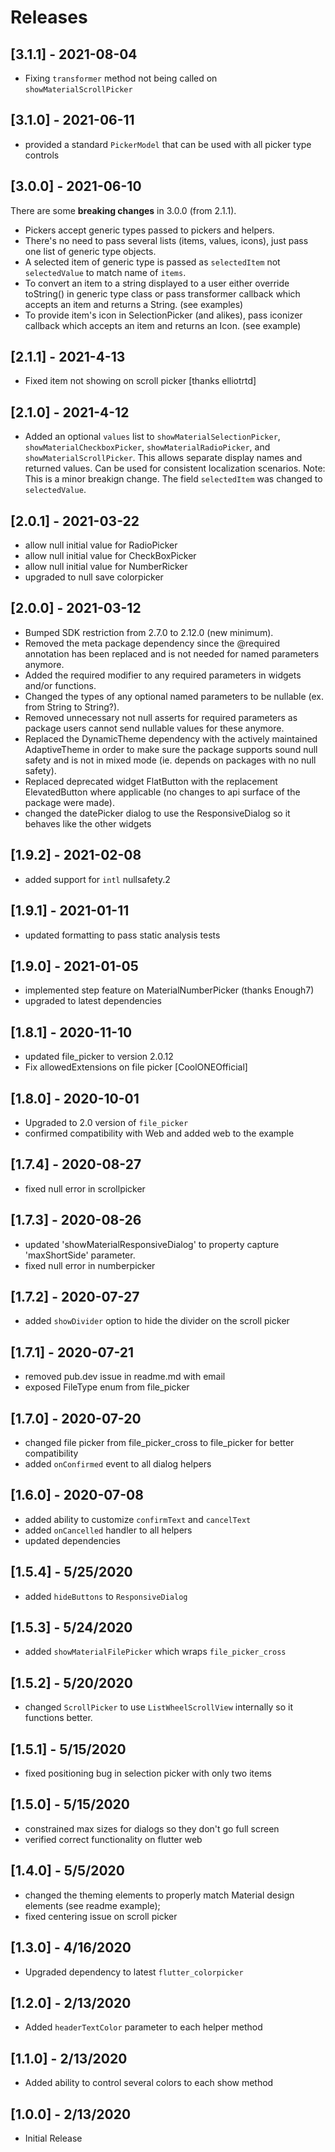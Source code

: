 # Releases

## [3.1.1] - 2021-08-04

- Fixing `transformer` method not being called on `showMaterialScrollPicker`

## [3.1.0] - 2021-06-11

- provided a standard `PickerModel` that can be used with all picker type controls

## [3.0.0] - 2021-06-10

There are some **breaking changes** in 3.0.0 (from 2.1.1).

- Pickers accept generic types passed to pickers and helpers.
- There's no need to pass several lists (items, values, icons), just pass
  one list of generic type objects.
- A selected item of generic type is passed as `selectedItem` not
  `selectedValue` to match name of `items`.
- To convert an item to a string displayed to a user either override
  toString() in generic type class or pass transformer callback which
  accepts an item and returns a String. (see examples)
- To provide item's icon in SelectionPicker (and alikes), pass iconizer
  callback which accepts an item and returns an Icon. (see example)

## [2.1.1] - 2021-4-13

- Fixed item not showing on scroll picker [thanks elliotrtd]

## [2.1.0] - 2021-4-12

- Added an optional `values` list to `showMaterialSelectionPicker`, `showMaterialCheckboxPicker`, `showMaterialRadioPicker`, and `showMaterialScrollPicker`. This allows separate display names and returned values. Can be used for consistent localization scenarios. Note: This is a minor breakign change. The field `selectedItem` was changed to `selectedValue`.

## [2.0.1] - 2021-03-22

- allow null initial value for RadioPicker
- allow null initial value for CheckBoxPicker
- allow null initial value for NumberRicker
- upgraded to null save colorpicker

## [2.0.0] - 2021-03-12

- Bumped SDK restriction from 2.7.0 to 2.12.0 (new minimum).
- Removed the meta package dependency since the @required annotation has been replaced and is not needed for named parameters anymore.
- Added the required modifier to any required parameters in widgets and/or functions.
- Changed the types of any optional named parameters to be nullable (ex. from String to String?).
- Removed unnecessary not null asserts for required parameters as package users cannot send nullable values for these anymore.
- Replaced the DynamicTheme dependency with the actively maintained AdaptiveTheme in order to make sure the package supports sound null safety and is not in mixed mode (ie. depends on packages with no null safety).
- Replaced deprecated widget FlatButton with the replacement ElevatedButton where applicable (no changes to api surface of the package were made).
- changed the datePicker dialog to use the ResponsiveDialog so it behaves like the other widgets

## [1.9.2] - 2021-02-08

- added support for `intl` nullsafety.2

## [1.9.1] - 2021-01-11

- updated formatting to pass static analysis tests

## [1.9.0] - 2021-01-05

- implemented step feature on MaterialNumberPicker (thanks Enough7)
- upgraded to latest dependencies

## [1.8.1] - 2020-11-10

- updated file_picker to version 2.0.12
- Fix allowedExtensions on file picker [CoolONEOfficial]

## [1.8.0] - 2020-10-01

- Upgraded to 2.0 version of `file_picker`
- confirmed compatibility with Web and added web to the example

## [1.7.4] - 2020-08-27

- fixed null error in scrollpicker

## [1.7.3] - 2020-08-26

- updated 'showMaterialResponsiveDialog' to property capture 'maxShortSide' parameter.
- fixed null error in numberpicker

## [1.7.2] - 2020-07-27

- added `showDivider` option to hide the divider on the scroll picker

## [1.7.1] - 2020-07-21

- removed pub.dev issue in readme.md with email
- exposed FileType enum from file_picker

## [1.7.0] - 2020-07-20

- changed file picker from file_picker_cross to file_picker for better compatibility
- added `onConfirmed` event to all dialog helpers

## [1.6.0] - 2020-07-08

- added ability to customize `confirmText` and `cancelText`
- added `onCancelled` handler to all helpers
- updated dependencies

## [1.5.4] - 5/25/2020

- added `hideButtons` to `ResponsiveDialog`

## [1.5.3] - 5/24/2020

- added `showMaterialFilePicker` which wraps `file_picker_cross`

## [1.5.2] - 5/20/2020

- changed `ScrollPicker` to use `ListWheelScrollView` internally so it functions better.

## [1.5.1] - 5/15/2020

- fixed positioning bug in selection picker with only two items

## [1.5.0] - 5/15/2020

- constrained max sizes for dialogs so they don't go full screen
- verified correct functionality on flutter web

## [1.4.0] - 5/5/2020

- changed the theming elements to properly match Material design elements (see readme example);
- fixed centering issue on scroll picker

## [1.3.0] - 4/16/2020

- Upgraded dependency to latest `flutter_colorpicker`

## [1.2.0] - 2/13/2020

- Added `headerTextColor` parameter to each helper method

## [1.1.0] - 2/13/2020

- Added ability to control several colors to each show method

## [1.0.0] - 2/13/2020

- Initial Release
